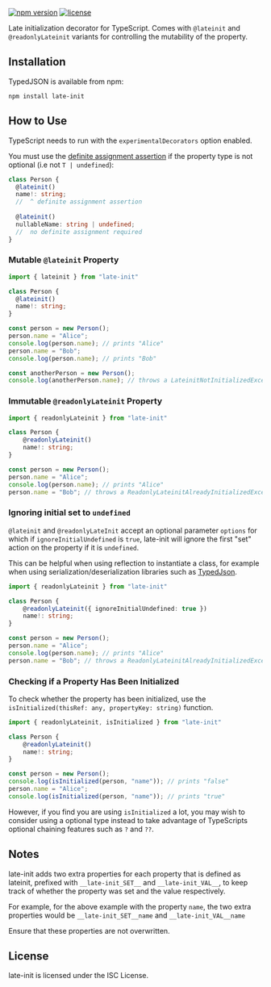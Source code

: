 [![npm version](https://img.shields.io/npm/v/late-init.svg?logo=npm&style=for-the-badge)](https://www.npmjs.com/package/late-init)
[![license](https://img.shields.io/npm/l/late-init?&style=for-the-badge&color=green)
](https://github.com/isaacy2012/late-init/blob/master/LICENSE)

Late initialization decorator for TypeScript. Comes with `@lateinit` and `@readonlyLateinit` variants for controlling 
the mutability of the property.

## Installation

TypedJSON is available from npm:

```
npm install late-init
```

## How to Use

TypeScript needs to run with the `experimentalDecorators` option enabled.

You must use the [definite assignment assertion](https://www.typescriptlang.org/docs/handbook/release-notes/typescript-2-7.html#strict-class-initialization)
if the property type is not optional (i.e not `T | undefined`):
```typescript
class Person {
  @lateinit()
  name!: string;
  //  ^ definite assignment assertion
    
  @lateinit()
  nullableName: string | undefined;
  //  no definite assignment required
}
```

### Mutable `@lateinit` Property

```typescript
import { lateinit } from "late-init"

class Person {
  @lateinit()
  name!: string;
}

const person = new Person();
person.name = "Alice";
console.log(person.name); // prints "Alice"
person.name = "Bob";
console.log(person.name); // prints "Bob"

const anotherPerson = new Person();
console.log(anotherPerson.name); // throws a LateinitNotInitializedException
```

### Immutable `@readonlyLateinit` Property

```typescript
import { readonlyLateinit } from "late-init"

class Person {
    @readonlyLateinit()
    name!: string;
}

const person = new Person();
person.name = "Alice";
console.log(person.name); // prints "Alice"
person.name = "Bob"; // throws a ReadonlyLateinitAlreadyInitializedException
```

### Ignoring initial set to `undefined`

`@lateinit` and `@readonlyLateInit` accept an optional parameter `options` for which if `ignoreInitialUndefined` is `true`,
late-init will ignore the first "set" action on the property if it is `undefined`. 

This can be helpful when using reflection to instantiate a class, for example when using serialization/deserialization
libraries such as [TypedJson](https://www.npmjs.com/package/typedjson).

```typescript
import { readonlyLateinit } from "late-init"

class Person {
    @readonlyLateinit({ ignoreInitialUndefined: true })
    name!: string;
}

const person = new Person();
person.name = "Alice";
console.log(person.name); // prints "Alice"
person.name = "Bob"; // throws a ReadonlyLateinitAlreadyInitializedException
```

### Checking if a Property Has Been Initialized

To check whether the property has been initialized, use the `isInitialized(thisRef: any, propertyKey: string)` function.

```typescript
import { readonlyLateinit, isInitialized } from "late-init"

class Person {
    @readonlyLateinit()
    name!: string;
}

const person = new Person();
console.log(isInitialized(person, "name")); // prints "false"
person.name = "Alice";
console.log(isInitialized(person, "name")); // prints "true"
```

However, if you find you are using `isInitialized` a lot, you may wish to consider using a optional type instead 
to take advantage of TypeScripts optional chaining features such as `?` and `??`.

## Notes
late-init adds two extra properties for each property that is defined as lateinit, prefixed with `__late-init_SET__` 
and `__late-init_VAL__`, to keep track of whether the property was set and the value respectively. 

For example, for the above example with the property `name`, the two extra properties would be `__late-init_SET__name` 
and `__late-init_VAL__name`

Ensure that these properties are not overwritten. 

## License

late-init is licensed under the ISC License.
